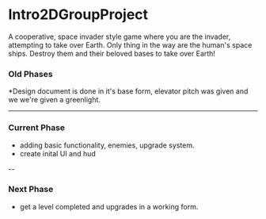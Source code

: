 # Intro2DGroupProject

A cooperative, space invader style game where you are the invader, attempting to take over Earth. Only thing in the way are the human's space ships. Destroy them and their beloved bases to take over Earth!

### Old Phases
 *Design document is done in it's base form, elevator pitch was given and we we're given a greenlight.

---

### Current Phase

 * adding basic functionality, enemies, upgrade system.
 * create inital UI and hud
 
--
 
### Next Phase

 * get a level completed and upgrades in a working form.
